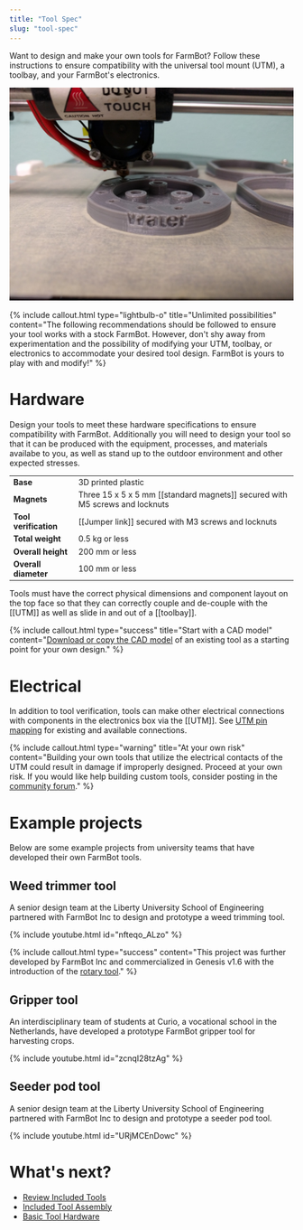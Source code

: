 ```yaml
---
title: "Tool Spec"
slug: "tool-spec"
---
```


Want to design and make your own tools for FarmBot? Follow these instructions to ensure compatibility with the universal tool mount (UTM), a toolbay, and your FarmBot's electronics.

![3d printing a tool](_images/3d_printing_a_tool.jpg)

{%
include callout.html
type="lightbulb-o"
title="Unlimited possibilities"
content="The following recommendations should be followed to ensure your tool works with a stock FarmBot. However, don't shy away from experimentation and the possibility of modifying your UTM, toolbay, or electronics to accommodate your desired tool design. FarmBot is yours to play with and modify!"
%}

# Hardware

Design your tools to meet these hardware specifications to ensure compatibility with FarmBot. Additionally you will need to design your tool so that it can be produced with the equipment, processes, and materials availabe to you, as well as stand up to the outdoor environment and other expected stresses.

|                      |                  |
|----------------------|------------------|
|**Base**              |3D printed plastic
|**Magnets**           |Three 15 x 5 x 5 mm [[standard magnets]] secured with M5 screws and locknuts
|**Tool verification** |[[Jumper link]] secured with M3 screws and locknuts
|**Total weight**      |0.5 kg or less
|**Overall height**    |200 mm or less
|**Overall diameter**  |100 mm or less

Tools must have the correct physical dimensions and component layout on the top face so that they can correctly couple and de-couple with the [[UTM]] as well as slide in and out of a [[toolbay]].

{%
include callout.html
type="success"
title="Start with a CAD model"
content="[Download or copy the CAD model](../cad.md) of an existing tool as a starting point for your own design."
%}

# Electrical

In addition to tool verification, tools can make other electrical connections with components in the electronics box via the [[UTM]]. See [UTM pin mapping](../../assembly/tools/utm.md#pin-mapping) for existing and available connections.

{%
include callout.html
type="warning"
title="At your own risk"
content="Building your own tools that utilize the electrical contacts of the UTM could result in damage if improperly designed. Proceed at your own risk. If you would like help building custom tools, consider posting in the [community forum](http://forum.farmbot.org)."
%}

# Example projects

Below are some example projects from university teams that have developed their own FarmBot tools.

## Weed trimmer tool

A senior design team at the Liberty University School of Engineering partnered with FarmBot Inc to design and prototype a weed trimming tool.

{% include youtube.html id="nfteqo_ALzo" %}

{%
include callout.html
type="success"
content="This project was further developed by FarmBot Inc and commercialized in Genesis v1.6 with the introduction of the [rotary tool](../../assembly/tools/rotary-tool.md)."
%}

## Gripper tool

An interdisciplinary team of students at Curio, a vocational school in the Netherlands, have developed a prototype FarmBot gripper tool for harvesting crops.

{% include youtube.html id="zcnqI28tzAg" %}

## Seeder pod tool

A senior design team at the Liberty University School of Engineering partnered with FarmBot Inc to design and prototype a seeder pod tool.

{% include youtube.html id="URjMCEnDowc" %}


# What's next?

 * [Review Included Tools](../../assembly/tools.md)
 * [Included Tool Assembly](../../manufacturing/pre-assembly/tools.md)
 * [Basic Tool Hardware](../reference/basic-tool-hardware.md)
